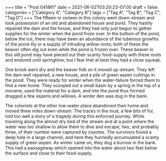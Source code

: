 +++
title = "Post 041861"
date = 2021-06-02T03:20:23-07:00
draft = false
categories = ["Category A", "Category B"]
tags = ["Tag A", "Tag B", "Tag C", "Tag D"]
+++
The fifteen or sixteen in this colony went down-stream and took possession of an old and abandoned house and pond. They hastily repaired the dam and the house, and they had only just begun to gather supplies for the winter when the pond froze over. In the bottom of the pond, below the ice, there may have been an abundance of the tuberous growths of the pond-lily or a supply of intruding willow roots; both of these the beaver often dig out even while the pond is frozen over. These beaver in this old pond may have pieced out their scanty food-supply with these roots and endured until springtime; but I fear that at best they had a close squeak.

One brook went dry and the beaver folk on it moved up-stream. They left the dam well repaired, a new house, and a pile of green aspen cuttings in the pond. They were ready for winter when the water-failure forced them to find a new home. They scooped out a small basin by a spring in the top of a moraine, used the material for a dam, and into the pond thus formed dragged a few aspens and willows. A winter den was dug in the bank.

The colonists at the other low-water place abandoned their home and moved three miles down-stream. The tracks in the mud, a few bits of fur, told too well a story of a tragedy during this enforced journey. While traveling along the almost dry bed of the stream and at a point where the water was too shallow to allow them to dive and escape, two, and probably three, of their number were captured by coyotes. The survivors found a deep hole in a large channel, and here they hurriedly accumulated a scanty supply of green aspen. As winter came on, they dug a burrow in the bank. This had a passageway which opened into the water about two feet below the surface and close to their food-supply.
